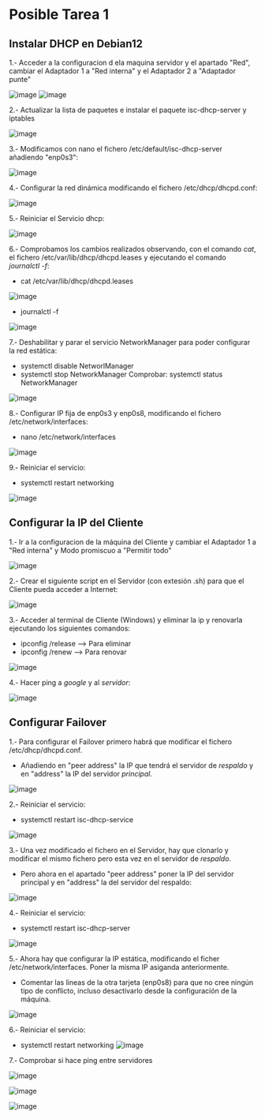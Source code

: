 # Posible Tarea 1

## Instalar DHCP en Debian12

1.- Acceder a la configuracion d ela maquina servidor y el apartado "Red", cambiar el Adaptador 1 a "Red interna" y el Adaptador 2 a "Adaptador punte"

![image](https://github.com/DanielTenorioF/Dhcp/assets/114906968/87407add-fcee-465e-ac67-05e993524986)
![image](https://github.com/DanielTenorioF/Dhcp/assets/114906968/ec1932c8-7c97-472c-8609-4b37903b4e86)


2.- Actualizar la lista de paquetes e instalar el paquete isc-dhcp-server y iptables

![image](https://github.com/DanielTenorioF/Dhcp/assets/114906968/1c2efd71-7d7b-404b-b199-f4c915f00698)


3.- Modificamos con nano el fichero /etc/default/isc-dhcp-server añadiendo "enp0s3":

![image](https://github.com/DanielTenorioF/Dhcp/assets/114906968/c75d5e3d-06a9-4c48-877d-9737f449cb7e)


4.- Configurar la red dinámica modificando el fichero /etc/dhcp/dhcpd.conf:

![image](https://github.com/DanielTenorioF/Dhcp/assets/114906968/f85e9adc-230e-49f8-a122-4824afc3e65e)


5.- Reiniciar el Servicio dhcp:

![image](https://github.com/DanielTenorioF/Dhcp/assets/114906968/99183a4f-ffaf-4e4d-8f85-772fe3bf562f)


6.- Comprobamos los cambios realizados observando, con el comando *cat*, el fichero /etc/var/lib/dhcp/dhcpd.leases y ejecutando el comando *journalctl -f*:
- cat /etc/var/lib/dhcp/dhcpd.leases

![image](https://github.com/DanielTenorioF/Dhcp/assets/114906968/4ef666ad-c1b2-469a-b9b4-8264b32b14a9)

- journalctl -f

![image](https://github.com/DanielTenorioF/Dhcp/assets/114906968/ab00ade8-2315-489c-82ae-58d6e515bfe3)

7.- Deshabilitar y parar el servicio NetworkManager para poder configurar la red estática:
- systemctl disable NetworlManager
- systemctl stop NetworkManager
Comprobar: systemctl status NetworkManager

![image](https://github.com/DanielTenorioF/Dhcp/assets/114906968/b39c928d-39f4-47ae-8db0-7365a4f9f2c6)


8.- Configurar IP fija de enp0s3 y enp0s8, modificando el fichero /etc/network/interfaces:
- nano /etc/network/interfaces

![image](https://github.com/DanielTenorioF/Dhcp/assets/114906968/2c6d73db-db5d-4fc8-ad84-802784e73927)

9.- Reiniciar el servicio:
- systemctl restart networking

![image](https://github.com/DanielTenorioF/Dhcp/assets/114906968/25201343-3861-41f4-80b7-df35eb71b0b1)

## Configurar la IP del Cliente

1.- Ir a la configuracion de la máquina del Cliente y cambiar el Adaptador 1 a "Red interna" y Modo promiscuo a "Permitir todo"

![image](https://github.com/DanielTenorioF/Dhcp/assets/114906968/9bc87e23-ac9b-4db4-82cf-13fdeb687c5c)

2.- Crear el siguiente script en el Servidor (con extesión .sh) para que el Cliente pueda acceder a Internet:

![image](https://github.com/DanielTenorioF/Dhcp/assets/114906968/7292518d-b0a8-4c10-8718-9f1bbab4b7a9)

3.- Acceder al terminal de Cliente (Windows) y eliminar la ip y renovarla ejecutando los siguientes comandos:
- ipconfig /release --> Para eliminar
- ipconfig /renew --> Para renovar

![image](https://github.com/DanielTenorioF/Dhcp/assets/114906968/8cd89d51-808b-438e-92b8-fa7d74b698e3)

4.- Hacer ping a *google* y al *servidor*:

![image](https://github.com/DanielTenorioF/Dhcp/assets/114906968/4885b107-71f8-46fa-ab61-fc015e4fd61d)

## Configurar Failover

1.- Para configurar el Failover primero habrá que modificar el fichero /etc/dhcp/dhcpd.conf. 
- Añadiendo en "peer address" la IP que tendrá el servidor de *respaldo* y en "address" la IP del servidor *principal*.

![image](https://github.com/DanielTenorioF/Dhcp/assets/114906968/a3a88f98-55b6-4cd2-822c-0a5a9ecfc25c)

2.- Reiniciar el servicio:
- systemctl restart isc-dhcp-service

![image](https://github.com/DanielTenorioF/Dhcp/assets/114906968/8a91d715-e86d-46ae-8fe9-27ace35c7425)

3.- Una vez modificado el fichero en el Servidor, hay que clonarlo y modificar el mismo fichero pero esta vez en el servidor de *respaldo*.
- Pero ahora en el apartado "peer address" poner la IP del servidor principal y en "address" la del servidor del respaldo:

![image](https://github.com/DanielTenorioF/Dhcp/assets/114906968/e6060dd4-ad62-4f95-9d84-46b3b3e77b22)

4.- Reiniciar el servicio:
- systemctl restart isc-dhcp-server

![image](https://github.com/DanielTenorioF/Dhcp/assets/114906968/e9c0fde9-6f1b-448c-b13f-d3386bebfc26)

5.- Ahora hay que configurar la IP estática, modificando el ficher /etc/network/interfaces. Poner la misma IP asiganda anteriormente.
- Comentar las lineas de la otra tarjeta (enp0s8) para que no cree ningún tipo de conflicto, incluso desactivarlo desde la configuración de la máquina.

![image](https://github.com/DanielTenorioF/Dhcp/assets/114906968/46abfa0a-9063-48f6-98f0-e6b20a510353)

6.- Reiniciar el servicio:
- systemctl restart networking
![image](https://github.com/DanielTenorioF/Dhcp/assets/114906968/d43eed1f-7222-4ccb-8506-e3e4b19163c5)

7.- Comprobar si hace ping entre servidores

![image](https://github.com/DanielTenorioF/Dhcp/assets/114906968/6dba48ac-8c55-4c58-b4ab-56c9ea605dfb)

![image](https://github.com/DanielTenorioF/Dhcp/assets/114906968/f70b2c24-a45c-423f-b54f-ceab72018409)

![image](https://github.com/DanielTenorioF/Dhcp/assets/114906968/392b7cf6-d3ed-460a-ad7c-7a17fab3d36e)
